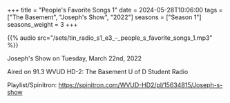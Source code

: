 +++
title = "People's Favorite Songs 1"
date = 2024-05-28T10:06:00
tags = ["The Basement", "Joseph's Show", "2022"]
seasons = ["Season 1"]
seasons_weight = 3
+++

{{% audio src="/sets/tin_radio_s1_e3_-_people_s_favorite_songs_1.mp3" %}}

Joseph's Show on Tuesday, March 22nd, 2022

Aired on 91.3 WVUD HD-2: The Basement U of D Student Radio

Playlist/Spinitron: https://spinitron.com/WVUD-HD2/pl/15634815/Joseph-s-show

